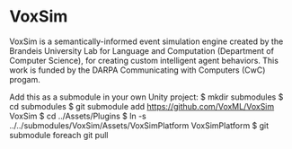 # VoxSim
VoxSim is a semantically-informed event simulation engine created by the Brandeis University Lab for Language and Computation (Department of Computer Science), for creating custom intelligent agent behaviors.  This work is funded by the DARPA Communicating with Computers (CwC) progam.

Add this as a submodule in your own Unity project:
$ mkdir submodules
$ cd submodules
$ git submodule add https://github.com/VoxML/VoxSim VoxSim
$ cd ../Assets/Plugins
$ ln -s ../../submodules/VoxSim/Assets/VoxSimPlatform VoxSimPlatform
$ git submodule foreach git pull
